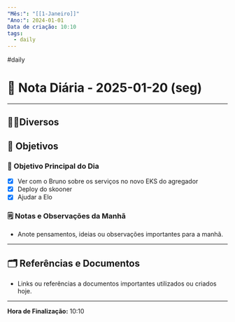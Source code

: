 ```yaml
---
"Mês:": "[[1-Janeiro]]"
"Ano:": 2024-01-01
Data de criação: 10:10
tags:
  - daily
---
```

#daily
# 📅 Nota Diária - 2025-01-20 (seg)
---
## 🤝🏻Diversos

## 🌄 Objetivos
### 🎯 Objetivo Principal do Dia
- [x] Ver com o Bruno sobre os serviços no novo EKS do agregador
- [x] Deploy do skooner 
- [x] Ajudar a Elo

### 🗒️ Notas e Observações da Manhã
- Anote pensamentos, ideias ou observações importantes para a manhã.
---
## 🗂️ Referências e Documentos
- Links ou referências a documentos importantes utilizados ou criados hoje.

---

**Hora de Finalização:** 10:10
